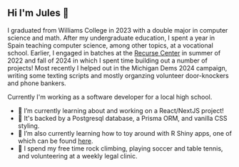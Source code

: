 ## Hi I'm Jules 👋

I graduated from Williams College in 2023 with a double major in computer science and math. After my undergraduate education, I spent a year in Spain teaching computer science, among other topics, at a vocational school. Earlier, I engaged in batches at the [Recurse Center](https://www.recurse.com/) in summer of 2022 and fall of 2024 in which I spent time building out a number of projects! Most recently I helped out in the Michigan Dems 2024 campaign, writing some texting scripts and mostly organzing volunteer door-knockers and phone bankers.

Currently I'm working as a software developer for a local high school.

- 🌱 I’m currently learning about and working on a React/NextJS project!
- 🔭 It's backed by a Postgresql database, a Prisma ORM, and vanilla CSS styling.
- 🌱 I’m also currently learning how to toy around with R Shiny apps, one of which can be found [here](https://jules-dev.shinyapps.io/analyzingdanieldata/).
- 👯 I spend my free time rock climbing, playing soccer and table tennis, and volunteering at a weekly legal clinic.

<!--
**juleswg23/juleswg23** is a ✨ _special_ ✨ repository because its `README.md` (this file) appears on your GitHub profile.

Here are some ideas to get you started:

- 🔭 I’m currently working on ...
- 🌱 I’m currently learning ...
- 👯 I’m looking to collaborate on ...
- 🤔 I’m looking for help with ...
- 💬 Ask me about ...
- 📫 How to reach me: ...
- 😄 Pronouns: ...
- ⚡ Fun fact: ...
-->
